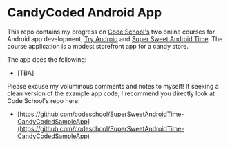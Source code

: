 # CandyCoded Android App

This repo contains my progress on [Code School's](https://www.codeschool.com/) two online courses for Android app development, [Try Android](https://www.codeschool.com/courses/try-android) and [Super Sweet Android Time](https://www.codeschool.com/courses/super-sweet-android-time). The course application is a modest storefront app for a candy store.

The app does the following:
 
* [TBA]

Please excuse my voluminous comments and notes to myself! If seeking a clean version of the example app code, I recommend you directly look at Code School's repo here:  

* [https://github.com/codeschool/SuperSweetAndroidTime-CandyCodedSampleApp](https://github.com/codeschool/SuperSweetAndroidTime-CandyCodedSampleApp)